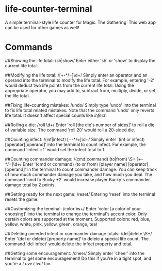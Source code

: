 # life-counter-terminal
A simple terminal-style life counter for Magic: The Gathering.
This web app can be used for other games as well!

# Commands
##Showing the life total: /sh|show/
Enter either 'sh' or 'show' to display the current life total.

##Modifying the life total: /[+-*/=]\d+/
Simply enter an operator and an operand into the terminal to modify the life total.
For example, entering '-2' would deduct two life points from the current life total.
Using the appropriate operator, you may add to, subtract from, multiply, divide, or set, the life total.

##Fixing life-counting mistakes: /undo/
Simply type 'undo' into the terminal to fix life total related mistakes.
Note that the command 'undo' only reverts life total.
It doesn't affect special counts like *infect*.

##Rolling a die: /roll \d+/
Enter 'roll [the die's number of sides]' to roll a die of variable size.
The command 'roll 20' would roll a 20-sided die.

##Counting infect: /(inf|infect) [+-*/=]\d+/
Simply enter '(inf or infect) [operator][operand]' into the terminal to count infect.
For example, the command 'infect =1' would set the infect total to 1.

##Counting commander damage: /(cmd|command) (to|from) \S+ [+-*/=]\d+/
Enter '(cmd or command) (to or from) [player name] [operator][operand]' in the terminal to count commander damage.
You can keep track of how much commander damage you take, and how much you deal.
The command 'cmd to Bucky +2' would increase player Bucky's commander damage total by 2 points.

##Getting ready for the next game: /reset/
Entering 'reset' into the terminal resets the game.

##Customizing the terminal: /color \w+/
Enter 'color [a color of your choosing]' into the terminal to change the terminal's accent color.
Only certain colors are supported at the moment.
Supported colors: red, blue, yellow, white, pink, yellow, green, orange, teal

##Deleting uneeded infect or commander damage totals: /del|delete \S+/
Enter '(del or delete) [property name]' to delete a special life count.
The command 'del infect' would delete the infect property and total.

##Getting some encouragement: /cheer/
Simply enter 'cheer' into the terminal to get some encouragement!
Do this if you're in a tight spot, and you're a *Love Live!* fan.